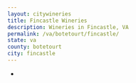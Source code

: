 ```yaml
---
layout: citywineries
title: Fincastle Wineries
description: Wineries in Fincastle, VA
permalink: /va/botetourt/fincastle/
state: va
county: botetourt
city: fincastle
---
```

-
